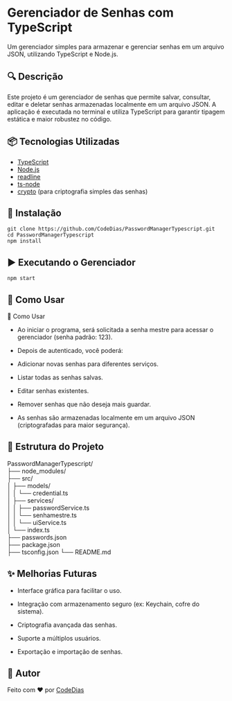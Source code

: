 # Gerenciador de Senhas com TypeScript

Um gerenciador simples para armazenar e gerenciar senhas em um arquivo JSON, utilizando TypeScript e Node.js.

## 🔍 Descrição

Este projeto é um gerenciador de senhas que permite salvar, consultar, editar e deletar senhas armazenadas localmente em um arquivo JSON. A aplicação é executada no terminal e utiliza TypeScript para garantir tipagem estática e maior robustez no código.

## 📦 Tecnologias Utilizadas

- [TypeScript](https://www.typescriptlang.org/)
- [Node.js](https://nodejs.org/)
- [readline](https://nodejs.org/api/readline.html)
- [ts-node](https://typestrong.org/ts-node/)
- [crypto](https://nodejs.org/api/crypto.html) (para criptografia simples das senhas)

## 🚀 Instalação

```git clone https://github.com/CodeDias/PasswordManagerTypescript.git```\
```cd PasswordManagerTypescript```\
```npm install```

##  ▶️ Executando o Gerenciador

```npm start```

## 🔐 Como Usar

🔐 Como Usar
- Ao iniciar o programa, será solicitada a senha mestre para acessar o gerenciador (senha padrão: 123).

- Depois de autenticado, você poderá:

- Adicionar novas senhas para diferentes serviços.

- Listar todas as senhas salvas.

- Editar senhas existentes.

- Remover senhas que não deseja mais guardar.

- As senhas são armazenadas localmente em um arquivo JSON (criptografadas para maior segurança).

## 📁 Estrutura do Projeto

PasswordManagerTypescript/    \
├── node_modules/       \
├── src/                \
│   ├── models/         \
│   │   └── credential.ts \
│   ├── services/       \
│   │   ├── passwordService.ts \
│   │   └── senhamestre.ts \
│   │   └── uiService.ts    \
│   └── index.ts        \
├── passwords.json      \
├── package.json        \
├── tsconfig.json
└── README.md           

## ✨ Melhorias Futuras

- Interface gráfica para facilitar o uso.

- Integração com armazenamento seguro (ex: Keychain, cofre do sistema).

- Criptografia avançada das senhas.

- Suporte a múltiplos usuários.

- Exportação e importação de senhas.

## 👤 Autor

Feito com ❤️ por [CodeDias](https://github.com/CodeDias)
